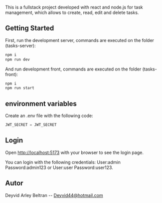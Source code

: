 This is a fullstack project developed with react and node.js for task management, which allows to create, read, edit and delete tasks.

## Getting Started

First, run the development server, commands are executed on the folder (tasks-server):

```bash
npm i
npm run dev
```

And run development front, commands are executed on the folder (tasks-front):

```bash
npm i
npm run start
```

## environment variables

Create an .env file with the following code:

```javascript
JWT_SECRET = JWT_SECRET
```

## Login

Open [http://localhost:5173](http://localhost:5173/) with your browser to see the login page.

You can login with the following credentials: User:admin Password:admin123 or User:user Password:user123.

## Autor

Deyvid Arley Beltran -- Deyvid44@hotmail.com
